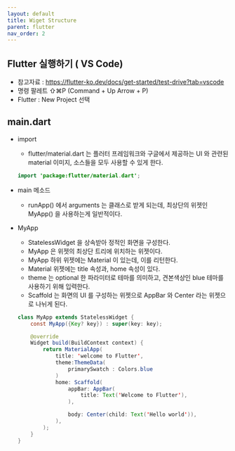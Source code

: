 ```yaml
---
layout: default
title: Wiget Structure
parent: flutter
nav_order: 2
---
```


## Flutter 실행하기 ( VS Code)
- 참고자료 : https://flutter-ko.dev/docs/get-started/test-drive?tab=vscode
- 명령 팔레트 ⇧⌘P (Command + Up Arrow + P)
- Flutter : New Project 선택

## main.dart
- import 
	- flutter/material.dart 는 플러터 프레임워크와 구글에서 제공하는 UI 와 관련된 material 이미지, 소스들을 모두 사용할 수 있게 한다.
	
	```java
	import 'package:flutter/material.dart';
    ```

- main 메소드
	- runApp() 에서 arguments 는 클래스로 받게 되는데, 최상단의 위젯인 MyApp() 을 사용하는게 일반적이다.

- MyApp 
	- StatelessWidget 을 상속받아 정적인 화면을 구성한다.
	- MyApp 은 위젯의 최상단 트리에 위치하는 위젯이다.
	- MyApp 하위 위젯에는 Material 이 있는데, 이를 리턴한다.
	- Material 위젯에는 title 속성과, home 속성이 있다. 
	- theme 는 optional 한 파라미터로 테마를 의미하고, 견본색상인 blue 테마를 사용하기 위해 입력한다. 
	- Scaffold 는 화면의  UI 를 구성하는 위젯으로 AppBar 와 Center 라는 위젯으로 나뉘게 된다. 
	
	```java
	class MyApp extends StatelessWidget {
		const MyApp({Key? key}) : super(key: key);

		@override
		Widget build(BuildContext context) {
			return MaterialApp(
				title: 'welcome to Flutter',
				theme:ThemeData(
					primarySwatch : Colors.blue
				)
				home: Scaffold(
					appBar: AppBar(
						title: Text('Welcome to Flutter'),
					),

					body: Center(child: Text('Hello world')),
				),
			);
		}
	}
	```
